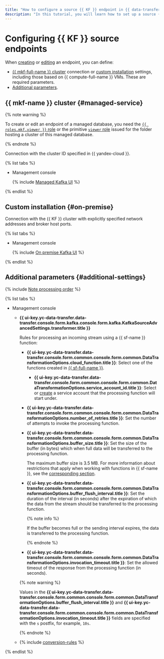 ```yaml
---
title: "How to configure a source {{ KF }} endpoint in {{ data-transfer-full-name }}"
description: "In this tutorial, you will learn how to set up a source {{ KF }} endpoint in {{ data-transfer-full-name }}."
---
```


# Configuring {{ KF }} source endpoints

When [creating](../index.md#create) or [editing](../index.md#update) an endpoint, you can define:

* [{{ mkf-full-name }} cluster](#managed-service) connection or [custom installation](#on-premise) settings, including those based on {{ compute-full-name }} VMs. These are required parameters.
* [Additional parameters](#additional-settings).

## {{ mkf-name }} cluster {#managed-service}


{% note warning %}

To create or edit an endpoint of a managed database, you need the [`{{ roles.mkf.viewer }}` role](../../../../managed-kafka/security/index.md#mkf-viewer) or the primitive [`viewer` role](../../../../iam/concepts/access-control/roles.md#viewer) issued for the folder hosting a cluster of this managed database.

{% endnote %}


Connection with the cluster ID specified in {{ yandex-cloud }}.

{% list tabs %}

- Management console

   {% include [Managed Kafka UI](../../../../_includes/data-transfer/necessary-settings/ui/managed-kafka.md) %}

{% endlist %}

## Custom installation {#on-premise}

Connection with the {{ KF }} cluster with explicitly specified network addresses and broker host ports.

{% list tabs %}

- Management console

   {% include [On premise Kafka UI](../../../../_includes/data-transfer/necessary-settings/ui/on-premise-kafka.md) %}

{% endlist %}

## Additional parameters {#additional-settings}

{% include [Note processing order](../../../../_includes/data-transfer/notes/kafka-yds-evhub-processing-order.md) %}

{% list tabs %}

- Management console

   
   * **{{ ui-key.yc-data-transfer.data-transfer.console.form.kafka.console.form.kafka.KafkaSourceAdvancedSettings.transformer.title }}**

      Rules for processing an incoming stream using a {{ sf-name }} function:

      * **{{ ui-key.yc-data-transfer.data-transfer.console.form.common.console.form.common.DataTransformationOptions.cloud_function.title }}**: Select one of the functions created in [{{ sf-full-name }}](../../../../functions/).

         
         * **{{ ui-key.yc-data-transfer.data-transfer.console.form.common.console.form.common.DataTransformationOptions.service_account_id.title }}**: Select or [create](../../../../iam/operations/sa/create.md) a service account that the processing function will start under.


      * **{{ ui-key.yc-data-transfer.data-transfer.console.form.common.console.form.common.DataTransformationOptions.number_of_retries.title }}**: Set the number of attempts to invoke the processing function.
      * **{{ ui-key.yc-data-transfer.data-transfer.console.form.common.console.form.common.DataTransformationOptions.buffer_size.title }}**: Set the size of the buffer (in bytes) which when full data will be transferred to the processing function.

         The maximum buffer size is 3.5 MB. For more information about restrictions that apply when working with functions in {{ sf-name }}, see the [corresponding section](../../../../functions/concepts/limits.md).

      * **{{ ui-key.yc-data-transfer.data-transfer.console.form.common.console.form.common.DataTransformationOptions.buffer_flush_interval.title }}**: Set the duration of the interval (in seconds) after the expiration of which the data from the stream should be transferred to the processing function.

         {% note info %}

         If the buffer becomes full or the sending interval expires, the data is transferred to the processing function.

         {% endnote %}

      * **{{ ui-key.yc-data-transfer.data-transfer.console.form.common.console.form.common.DataTransformationOptions.invocation_timeout.title }}**: Set the allowed timeout of the response from the processing function (in seconds).

      {% note warning %}

      Values in the **{{ ui-key.yc-data-transfer.data-transfer.console.form.common.console.form.common.DataTransformationOptions.buffer_flush_interval.title }}** and **{{ ui-key.yc-data-transfer.data-transfer.console.form.common.console.form.common.DataTransformationOptions.invocation_timeout.title }}** fields are specified with the `s` postfix, for example, `10s`.

      {% endnote %}


   * {% include [conversion-rules](../../../../_includes/data-transfer/fields/yds/ui/conversion-rules.md) %}

{% endlist %}
